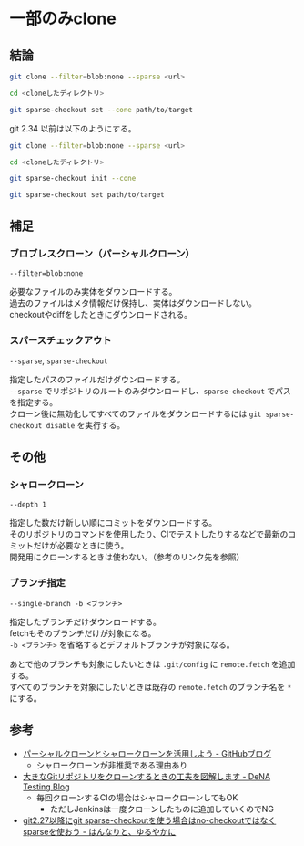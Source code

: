 # 一部のみclone

## 結論

```sh
git clone --filter=blob:none --sparse <url>

cd <cloneしたディレクトリ>

git sparse-checkout set --cone path/to/target
```

git 2.34 以前は以下のようにする。

```sh
git clone --filter=blob:none --sparse <url>

cd <cloneしたディレクトリ>

git sparse-checkout init --cone

git sparse-checkout set path/to/target
```


## 補足

### ブロブレスクローン（パーシャルクローン）

`--filter=blob:none`

必要なファイルのみ実体をダウンロードする。  
過去のファイルはメタ情報だけ保持し、実体はダウンロードしない。  
checkoutやdiffをしたときにダウンロードされる。


### スパースチェックアウト

`--sparse`, `sparse-checkout`

指定したパスのファイルだけダウンロードする。  
`--sparse` でリポジトリのルートのみダウンロードし、`sparse-checkout` でパスを指定する。  
クローン後に無効化してすべてのファイルをダウンロードするには `git sparse-checkout disable` を実行する。


## その他

### シャロークローン

`--depth 1`

指定した数だけ新しい順にコミットをダウンロードする。  
そのリポジトリのコマンドを使用したり、CIでテストしたりするなどで最新のコミットだけが必要なときに使う。  
開発用にクローンするときは使わない。（参考のリンク先を参照）


### ブランチ指定

`--single-branch -b <ブランチ>`

指定したブランチだけダウンロードする。  
fetchもそのブランチだけが対象になる。  
`-b <ブランチ>` を省略するとデフォルトブランチが対象になる。

あとで他のブランチも対象にしたいときは `.git/config` に `remote.fetch` を追加する。  
すべてのブランチを対象にしたいときは既存の `remote.fetch` のブランチ名を `*` にする。


## 参考

- [パーシャルクローンとシャロークローンを活用しよう - GitHubブログ](https://github.blog/jp/2021-01-13-get-up-to-speed-with-partial-clone-and-shallow-clone/)
    - シャロークローンが非推奨である理由あり
- [大きなGitリポジトリをクローンするときの工夫を図解します - DeNA Testing Blog](https://swet.dena.com/entry/2021/07/12/120000)
    - 毎回クローンするCIの場合はシャロークローンしてもOK
        - ただしJenkinsは一度クローンしたものに追加していくのでNG
- [git2.27以降にgit sparse-checkoutを使う場合はno-checkoutではなくsparseを使おう - はんなりと、ゆるやかに](https://iucstscui.hatenablog.com/entry/2020/08/29/080322)
